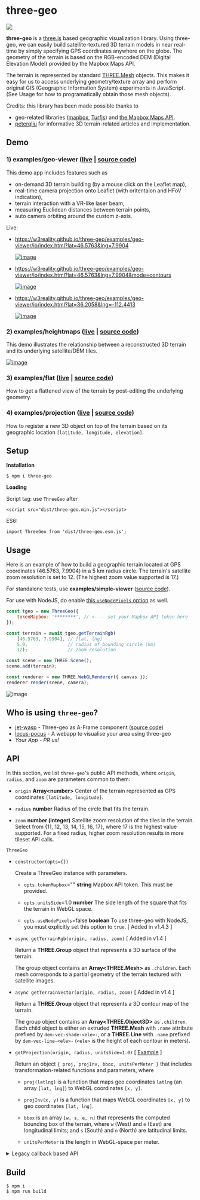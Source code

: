 # three-geo

![](https://github.com/w3reality/three-geo/workflows/Build%20and%20Run/badge.svg)

**three-geo** is a [three.js](https://github.com/mrdoob/three.js) based geographic visualization library. Using three-geo, we can easily build satellite-textured 3D terrain models in near real-time by simply specifying GPS coordinates anywhere on the globe. The geometry of the terrain is based on the RGB-encoded DEM (Digital Elevation Model) provided by the Mapbox Maps API.

The terrain is represented by standard [THREE.Mesh](https://threejs.org/docs/#api/en/objects/Mesh) objects. This makes it easy for us to access underlying geometry/texture array and perform original GIS (Geographic Information System) experiments in JavaScript. (See Usage for how to programatically obtain those mesh objects).

Credits: this library has been made possible thanks to

- geo-related libraries ([mapbox](https://github.com/mapbox), [Turfjs](https://github.com/Turfjs/turf)) and [the Mapbox Maps API](https://www.mapbox.com/api-documentation/#maps).
- [peterqliu](https://github.com/peterqliu) for informative 3D terrain-related articles and implementation.

## Demo

### 1) examples/geo-viewer ([live](https://w3reality.github.io/three-geo/examples/geo-viewer/io/index.html) | [source code](https://github.com/w3reality/three-geo/tree/master/examples/geo-viewer))

This demo app includes features such as

- on-demand 3D terrain building (by a mouse click on the Leaflet map),
- real-time camera projection onto Leaflet (with oritentaion and HFoV indication),
- terrain interaction with a VR-like laser beam,
- measuring Euclidean distances between terrain points,
- auto camera orbiting around the custom z-axis.

Live:

- <https://w3reality.github.io/three-geo/examples/geo-viewer/io/index.html?lat=46.5763&lng=7.9904>

  [![image](https://w3reality.github.io/three-geo/examples/img/5.jpg)](https://w3reality.github.io/three-geo/examples/geo-viewer/io/index.html?lat=46.5763&lng=7.9904&title=Eiger)

- <https://w3reality.github.io/three-geo/examples/geo-viewer/io/index.html?lat=46.5763&lng=7.9904&mode=contours>

  [![image](https://w3reality.github.io/three-geo/examples/img/eiger-contours-100m.png)](https://w3reality.github.io/three-geo/examples/geo-viewer/io/index.html?lat=46.5763&lng=7.9904&mode=contours&title=Eiger)

- <https://w3reality.github.io/three-geo/examples/geo-viewer/io/index.html?lat=36.2058&lng=-112.4413>

  [![image](https://w3reality.github.io/three-geo/examples/img/2.jpg)](https://w3reality.github.io/three-geo/examples/geo-viewer/io/index.html?lat=36.2058&lng=-112.4413&title=Colorado_River)

### 2) examples/heightmaps ([live](https://w3reality.github.io/three-geo/examples/heightmaps/index.html) | [source code](https://github.com/w3reality/three-geo/tree/master/examples/heightmaps))

This demo illustrates the relationship between a reconstructed 3D terrain and its underlying satellite/DEM tiles.

[![image](https://w3reality.github.io/three-geo/examples/img/heightmap-demo-2.jpg)](https://w3reality.github.io/three-geo/examples/heightmaps/index.html)

### 3) examples/flat ([live](https://w3reality.github.io/three-geo/examples/flat/index.html) | [source code](https://github.com/w3reality/three-geo/tree/master/examples/flat/index.html))

How to get a flattened view of the terrain by post-editing the underlying geometry.

### <a name="ex-proj"></a>4) examples/projection ([live](https://w3reality.github.io/three-geo/examples/projection/index.html) | [source code](https://github.com/w3reality/three-geo/tree/master/examples/projection/index.html))

How to register a new 3D object on top of the terrain based on its geographic location `[latitude, longitude, elevation]`.

## Setup

**Installation**

```
$ npm i three-geo
```

**Loading**

Script tag: use `ThreeGeo` after

```
<script src="dist/three-geo.min.js"></script>
```

ES6:

```
import ThreeGeo from 'dist/three-geo.esm.js';
```

## Usage

Here is an example of how to build a geographic terrain located at GPS coordinates (46.5763, 7.9904) in a 5 km radius circle. The terrain's satellite zoom resolution is set to 12. (The highest zoom value supported is 17.)

For standalone tests, use **examples/simple-viewer** ([source code](https://github.com/w3reality/three-geo/tree/master/examples/simple-viewer)).

For use with NodeJS, do enable [this `useNodePixels` option](#note-nodejs) as well.

```js
const tgeo = new ThreeGeo({
    tokenMapbox: '********', // <---- set your Mapbox API token here
});

const terrain = await tgeo.getTerrainRgb(
    [46.5763, 7.9904], // [lat, lng]
    5.0,               // radius of bounding circle (km)
    12);               // zoom resolution

const scene = new THREE.Scene();
scene.add(terrain);

const renderer = new THREE.WebGLRenderer({ canvas });
renderer.render(scene, camera);
```

![image](https://w3reality.github.io/three-geo/examples/img/1.jpg)

## Who is using `three-geo`?

- [jet-wasp](https://jet-wasp.glitch.me/) - Three-geo as A-Frame component ([source code](https://glitch.com/edit/#!/jet-wasp))
- [locus-pocus](https://locus-pocus.io/) - A webapp to visualise your area using three-geo
- *Your App* - *PR us!*

## API

In this section, we list `three-geo`'s public API methods, where `origin`, `radius`, and `zoom` are parameters common to them:

  - `origin` **Array\<number\>** Center of the terrain represented as GPS coordinates `[latitude, longitude]`.

  - `radius` **number** Radius of the circle that fits the terrain.

  - `zoom` **number (integer)** Satellite zoom resolution of the tiles in the terrain. Select from {11, 12, 13, 14, 15, 16, 17}, where 17 is the highest value supported. For a fixed radius, higher zoom resolution results in more tileset API calls.


`ThreeGeo`

- `constructor(opts={})`

  Create a ThreeGeo instance with parameters.

  - `opts.tokenMapbox`=\"\" **string** Mapbox API token. This must be provided.

  - `opts.unitsSide`=1.0 **number** The side length of the square that fits the terrain in WebGL space.

  - `opts.useNodePixels`=false **boolean** <a name="note-nodejs"></a>To use three-geo with NodeJS, you must explicitly set this option to `true`. [ Added in v1.4.3 ]

- `async getTerrainRgb(origin, radius, zoom)` [ Added in v1.4 ]

  Return a **THREE.Group** object that represents a 3D surface of the terrain.

  The group object contains an **Array\<THREE.Mesh\>** as `.children`. Each mesh corresponds to a partial geometry of the terrain textured with satellite images.

- `async getTerrainVector(origin, radius, zoom)` [ Added in v1.4 ]

  Return a **THREE.Group** object that represents a 3D contour map of the terrain.

  The group object contains an **Array\<THREE.Object3D\>** as `.children`. Each child object is either an extruded **THREE.Mesh** with `.name` attribute prefixed by `dem-vec-shade-<ele>-`, or a **THREE.Line** with `.name` prefixed by `dem-vec-line-<ele>-` (`<ele>` is the height of each contour in meters).

- `getProjection(origin, radius, unitsSide=1.0)` [ [Example](#ex-proj) ]

  Return an object `{ proj, projInv, bbox, unitsPerMeter }` that includes transformation-related functions and parameters, where

  - `proj(latlng)` is a function that maps geo coordinates `latlng` (an array `[lat, lng]`) to WebGL coordinates `[x, y]`.

  - `projInv(x, y)` is a function that maps WebGL coordinates `[x, y]` to geo coordinates `[lat, lng]`.

  - `bbox` is an array `[w, s, e, n]` that represents the computed bounding box of the terrain, where `w` (West) and `e` (East) are longitudinal limits; and `s` (South) and `n` (North) are latitudinal limits.

  - `unitsPerMeter` is the length in WebGL-space per meter.

<p><details>
<summary>Legacy callback based API</summary>

- `getTerrain(origin, radius, zoom, callbacks={})`

  - `callbacks.onRgbDem` **function (meshes) {}** Implement this to request the geometry of the terrain. Called when the entire terrain\'s geometry is obtained.

    - `meshes` **Array\<THREE.Mesh\>** All the meshes belonging to the terrain.

  - `callbacks.onSatelliteMat` **function (mesh) {}** Implement this to request the satellite textures of the terrain. Called when the satellite texture of each mesh belonging to the terrain is obtained.

    - `mesh` **THREE.Mesh** One of the meshes that's part of the terrain.

  - `callbacks.onVectorDem` **function (objs) {}** Implement this to request the contour map of the terrain. Called when the contour map of the terrain is obtained.

    - `objs` **Array\<THREE.Object3D\>** Extruded meshes (**THREE.Mesh** objects with `.name` attribute prefixed by `dem-vec-shade-<ele>-`) and lines (**THREE.Line** objects with `.name` attribute prefixed by `dem-vec-line-<ele>-`), where `<ele>` is the height of each contour in meters.

</details></p>

## Build

```
$ npm i
$ npm run build
```
